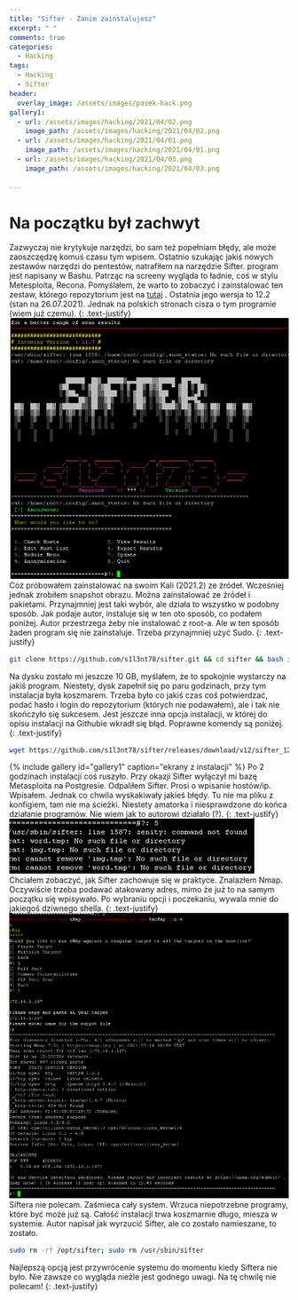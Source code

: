 ```yaml
---
title: "Sifter - Zanim zainstalujesz"
excerpt: " "
comments: true
categories:
  - Hacking  
tags:
  - Hacking
  - Sifter
header:
  overlay_image: /assets/images/pasek-hack.png
gallery1:
  - url: /assets/images/hacking/2021/04/02.png
    image_path: /assets/images/hacking/2021/04/02.png    
  - url: /assets/images/hacking/2021/04/01.png
    image_path: /assets/images/hacking/2021/04/01.png
  - url: /assets/images/hacking/2021/04/03.png
    image_path: /assets/images/hacking/2021/04/03.png

---
```

# Na początku był zachwyt
Zazwyczaj nie krytykuje narzędzi, bo sam też popełniam błędy, ale może zaoszczędzę komuś czasu tym wpisem. Ostatnio szukając jakiś nowych zestawów narzędzi do pentestów, natrafiłem na narzędzie Sifter. program jest napisany w Bashu. Patrząc na screeny wygląda to ładnie, coś w stylu Metesploita, Recona. Pomyślałem, że warto to zobaczyć i zainstalować ten zestaw, którego repozytorium jest na [tutaj](https://github.com/s1l3nt78/sifter) . Ostatnia jego wersja to 12.2 (stan na 26.07.2021). Jednak na polskich stronach cisza o tym programie (wiem już czemu). 
{: .text-justify}
![sifter](/assets/images/hacking/2021/04/sifter.png)
Cóż próbowałem zainstalować na swoim Kali (2021.2) ze źródeł. Wcześniej jednak zrobiłem snapshot obrazu. Można zainstalować ze źródeł i pakietami. Przynajmniej jest taki wybór, ale działa to wszystko w podobny sposób. Jak podaje autor, instaluje się w ten oto sposób, co podałem poniżej. Autor przestrzega żeby nie instalować z root-a. Ale w ten sposób żaden program się nie zainstaluje. Trzeba przynajmniej użyć Sudo.
{: .text-justify}
```bash
git clone https://github.com/s1l3nt78/sifter.git && cd sifter && bash install.sh
```
Na dysku zostało mi jeszcze 10 GB, myślałem, że to spokojnie wystarczy na jakiś program. Niestety, dysk zapełnił się po paru godzinach, przy tym instalacja była koszmarem. Trzeba było co jakiś czas coś potwierdzać, podać hasło i login do repozytorium (których nie podawałem), ale i tak nie skończyło się sukcesem. Jest jeszcze inna opcja instalacji, w której do opisu instalacji na Githubie wkradł się błąd. Poprawne komendy są poniżej.
{: .text-justify}
```bash
wget https://github.com/s1l3nt78/sifter/releases/download/v12/sifter_12.deb; sudo dpkg -i sifter_12.deb; sudo sifter
```
{% include gallery id="gallery1" caption="ekrany z instalacji"  %}
Po 2 godzinach instalacji coś ruszyło. Przy okazji Sifter wyłączył mi bazę Metasploita na Postgresie. Odpaliłem Sifter. Prosi o wpisanie hostów/ip. Wpisałem. Jednak co chwila wyskakiwały jakieś błędy. Tu nie ma pliku z konfigiem, tam nie ma ścieżki. Niestety amatorka i niesprawdzone do końca działanie programów. Nie wiem jak to autorowi działało (?).
{: .text-justify}
![path](/assets/images/hacking/2021/04/path.png)
Chciałem zobaczyć, jak Sifter zachowuje się w praktyce. Znalazłem Nmap. Oczywiście trzeba podawać atakowany adres, mimo że już to na samym początku się wpisywało. Po wybraniu opcji i poczekaniu, wywala mnie do jakiegoś dziwnego shella.
{: .text-justify}
![sifter](/assets/images/hacking/2021/04/nmap.png)
Siftera nie polecam. Zaśmieca cały system. Wrzuca niepotrzebne programy, które być może już są. Całość instalacji trwa koszmarnie długo, miesza w systemie. Autor napisał jak wyrzucić Sifter, ale co zostało namieszane, to zostało.
```bash
sudo rm -rf /opt/sifter; sudo rm /usr/sbin/sifter 
```
Najlepszą opcją jest przywrócenie systemu do momentu kiedy Siftera nie było. Nie zawsze co wygląda nieźle jest godnego uwagi. Na tę chwilę nie polecam!
{: .text-justify}
